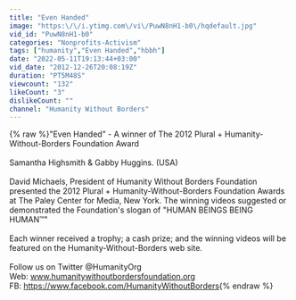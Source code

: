```yaml
---
title: "Even Handed"
image: "https:\/\/i.ytimg.com\/vi\/PuwN8nH1-b0\/hqdefault.jpg"
vid_id: "PuwN8nH1-b0"
categories: "Nonprofits-Activism"
tags: ["humanity","Even Handed","hbbh"]
date: "2022-05-11T19:13:44+03:00"
vid_date: "2012-12-26T20:08:19Z"
duration: "PT5M48S"
viewcount: "132"
likeCount: "3"
dislikeCount: ""
channel: "Humanity Without Borders"
---
```

{% raw %}&quot;Even Handed&quot; - A winner of The 2012 Plural + Humanity-Without-Borders Foundation Award<br /><br />Samantha Highsmith &amp; Gabby Huggins. (USA) <br /><br />David Michaels, President of Humanity Without Borders Foundation presented the 2012 Plural + Humanity-Without-Borders Foundation Awards at The Paley Center for Media, New York. The winning videos suggested or demonstrated the Foundation's slogan of &quot;HUMAN BEINGS BEING HUMAN™&quot; <br /><br />Each winner received a trophy; a cash prize; and the winning videos will be featured on the Humanity-Without-Borders web site. <br /><br />Follow us on Twitter @HumanityOrg<br />Web: www.humanitywithoutbordersfoundation.org<br />FB: <a rel="nofollow" target="blank" href="https://www.facebook.com/HumanityWithoutBorders">https://www.facebook.com/HumanityWithoutBorders</a>{% endraw %}
